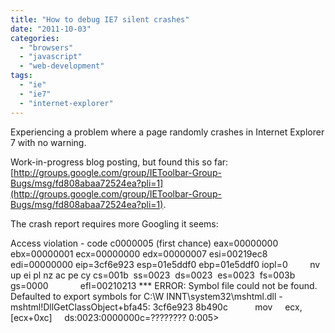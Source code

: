 ```yaml
---
title: "How to debug IE7 silent crashes"
date: "2011-10-03"
categories: 
  - "browsers"
  - "javascript"
  - "web-development"
tags: 
  - "ie"
  - "ie7"
  - "internet-explorer"
---
```


Experiencing a problem where a page randomly crashes in Internet Explorer 7 with no warning.

Work-in-progress blog posting, but found this so far: [http://groups.google.com/group/IEToolbar-Group-Bugs/msg/fd808abaa72524ea?pli=1](http://groups.google.com/group/IEToolbar-Group-Bugs/msg/fd808abaa72524ea?pli=1).

The crash report requires more Googling it seems:

Access violation - code c0000005 (first chance) eax=00000000 ebx=00000001 ecx=00000000 edx=00000007 esi=00219ec8 edi=00000000 eip=3cf6e923 esp=01e5ddf0 ebp=01e5ddf0 iopl=0         nv up ei pl nz ac pe cy cs=001b  ss=0023  ds=0023  es=0023  fs=003b  gs=0000             efl=00210213 \*\*\* ERROR: Symbol file could not be found.  Defaulted to export symbols for C:\\W INNT\\system32\\mshtml.dll - mshtml!DllGetClassObject+bfa45: 3cf6e923 8b490c           mov     ecx,\[ecx+0xc\]     ds:0023:0000000c=???????? 0:005>
